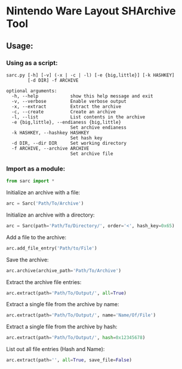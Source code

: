 # Nintendo Ware Layout SHArchive Tool
## Usage:
### Using as a script:
```
sarc.py [-h] [-v] (-x | -c | -l) [-e {big,little}] [-k HASHKEY]
        [-d DIR] -f ARCHIVE
```

```
optional arguments:
  -h, --help            show this help message and exit
  -v, --verbose         Enable verbose output
  -x, --extract         Extract the archive
  -c, --create          Create an archive
  -l, --list            List contents in the archive
  -e {big,little}, --endianess {big,little}
                        Set archive endianess
  -k HASHKEY, --hashkey HASHKEY
                        Set hash key
  -d DIR, --dir DIR     Set working directory
  -f ARCHIVE, --archive ARCHIVE
                        Set archive file
```
### Import as a module:
```Python
from sarc import *
```
Initialize an archive with a file:
```Python
arc = Sarc('Path/To/Archive')
```
Initialize an archive with a directory:
```Python
arc = Sarc(path='Path/To/Directory/', order='<', hash_key=0x65)
```
Add a file to the archive:
```Python
arc.add_file_entry('Path/to/File')
```
Save the archive:
```Python
arc.archive(archive_path='Path/To/Archive')
```
Extract the archive file entries:
```Python
arc.extract(path='Path/To/Output/', all=True)
```
Extract a single file from the archive by name:
```Python
arc.extract(path='Path/To/Output/', name='Name/Of/File')
```
Extract a single file from the archive by hash:
```Python
arc.extract(path='Path/To/Output/', hash=0x12345678)
```
List out all file entries (Hash and Name):
```Python
arc.extract(path='', all=True, save_file=False)
```
